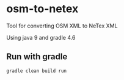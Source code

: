 # osm-to-netex
Tool for converting OSM XML to NeTex XML

Using java 9 and gradle 4.6

## Run with gradle
```gradle clean build run```

